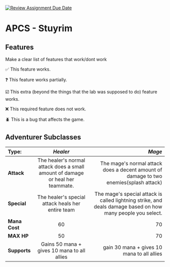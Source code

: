 [![Review Assignment Due Date](https://classroom.github.com/assets/deadline-readme-button-22041afd0340ce965d47ae6ef1cefeee28c7c493a6346c4f15d667ab976d596c.svg)](https://classroom.github.com/a/KprAwj1n)
# APCS - Stuyrim

## Features

Make a clear list of features that work/dont work

:white_check_mark: This feature works.

:question: This feature works partially.

:ballot_box_with_check: This extra (beyond the things that the lab was supposed to do) feature works.

:x: This required feature does not work.

:beetle: This is a bug that affects the game.


## Adventurer Subclasses
| **Type:** | *Healer* | *Mage* |
| :------------------- | :----------: | ----------: |
| **Attack**             | The healer's normal attack does a small amount of damage or heal her teammate.    | The mage's normal attack does a decent amount of damage to two enemies(splash attack)      |
| **Special**             | The healer's special attack heals her entire team      | The mage's special attack is called lightning strike, and deals damage based on how many people you select.     |
| **Mana Cost**              | 60      | 70       |
| **MAX HP**              | 50      | 70       |
| **Supports**              | Gains 50 mana + gives 10 mana to all allies   | gain 30 mana + gives 10 mana to all allies       |
